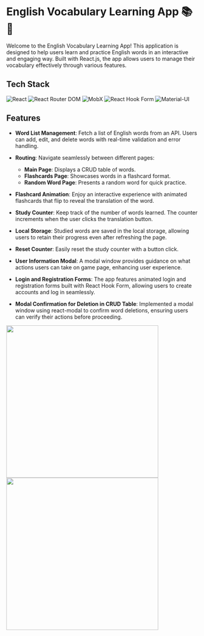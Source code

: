 
# English Vocabulary Learning App 📚📖

Welcome to the English Vocabulary Learning App! This application is designed to help users learn and practice English words in an interactive and engaging way. Built with React.js, the app allows users to manage their vocabulary effectively through various features.

## Tech Stack

![React](https://img.shields.io/badge/React-61DAFB?style=flat&logo=react&logoColor=white) 
![React Router DOM](https://img.shields.io/badge/React_Router_DOM-CA4245?style=flat&logo=react-router&logoColor=white) 
![MobX](https://img.shields.io/badge/MobX-FF9955?style=flat&logo=mobx&logoColor=white) 
![React Hook Form](https://img.shields.io/badge/React_Hook_Form-ECF2FF?style=flat&logo=react-hook-form&logoColor=black) 
![Material-UI](https://img.shields.io/badge/Material--UI-007FFF?style=flat&logo=mui&logoColor=white)

## Features

- **Word List Management**: Fetch a list of English words from an API. Users can add, edit, and delete words with real-time validation and error handling.
  
- **Routing**: Navigate seamlessly between different pages:
  - **Main Page**: Displays a CRUD table of words. 
  - **Flashcards Page**: Showcases words in a flashcard format.
  - **Random Word Page**: Presents a random word for quick practice.

- **Flashcard Animation**: Enjoy an interactive experience with animated flashcards that flip to reveal the translation of the word.

- **Study Counter**: Keep track of the number of words learned. The counter increments when the user clicks the translation button.

- **Local Storage**: Studied words are saved in the local storage, allowing users to retain their progress even after refreshing the page.

- **Reset Counter**: Easily reset the study counter with a button click.

- **User  Information Modal**: A modal window provides guidance on what actions users can take on game page, enhancing user experience.
  
- **Login and Registration Forms**: The app features animated login and registration forms built with React Hook Form, allowing users to create accounts and log in seamlessly.

- **Modal Confirmation for Deletion in CRUD Table**: Implemented a modal window using react-modal to confirm word deletions, ensuring users can verify their actions before proceeding.

<img src="https://github.com/user-attachments/assets/9826a020-6acc-43ef-8e63-595d940eb1ba" width="400">
<img src="https://github.com/user-attachments/assets/3a1e658e-2686-4d4c-9cc9-19f4b0bba881" width="400">
